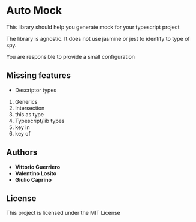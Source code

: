 # Auto Mock

This library should help you generate mock for your typescript project

The library is agnostic. It does not use jasmine or jest to identify to type of spy.

You are responsible to provide a small configuration

## Missing features

- Descriptor types
1) Generics
2) Intersection
3) this as type
4) Typescript/lib types
5) key in
6) key of

## Authors

* **Vittorio Guerriero**
* **Valentino Losito**
* **Giulio Caprino** 

## License

This project is licensed under the MIT License
